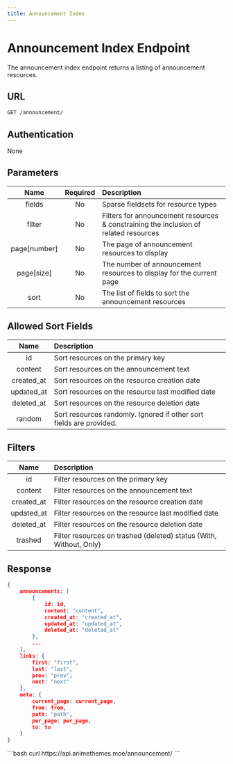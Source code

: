 ```yaml
---
title: Announcement Index
---
```


<Block>

# Announcement Index Endpoint

The announcement index endpoint returns a listing of announcement resources.

## URL

```sh
GET /announcement/
```

## Authentication

None

## Parameters

| Name         | Required | Description                                                                          |
| :----------: | :------: | :----------------------------------------------------------------------------------- |
| fields       | No       | Sparse fieldsets for resource types                                                  |
| filter       | No       | Filters for announcement resources & constraining the inclusion of related resources |
| page[number] | No       | The page of announcement resources to display                                        |
| page[size]   | No       | The number of announcement resources to display for the current page                 |
| sort         | No       | The list of fields to sort the announcement resources                                |

## Allowed Sort Fields

|    Name    | Description                                                         |
| :--------: | :------------------------------------------------------------------ |
| id         | Sort resources on the primary key                                   |
| content    | Sort resources on the announcement text                             |
| created_at | Sort resources on the resource creation date                        |
| updated_at | Sort resources on the resource last modified date                   |
| deleted_at | Sort resources on the resource deletion date                        |
| random     | Sort resources randomly. Ignored if other sort fields are provided. |

## Filters

|    Name    | Description                                                        |
| :--------: | :----------------------------------------------------------------- |
| id         | Filter resources on the primary key                                |
| content    | Filter resources on the announcement text                          |
| created_at | Filter resources on the resource creation date                     |
| updated_at | Filter resources on the resource last modified date                |
| deleted_at | Filter resources on the resource deletion date                     |
| trashed    | Filter resources on trashed (deleted) status {With, Without, Only} |

## Response

```json
{
    announcements: [
        {
            id: id,
            content: "content",
            created_at: "created_at",
            updated_at: "updated_at",
            deleted_at: "deleted_at"
        },
        ...
    ],
    links: {
        first: "first",
        last: "last",
        prev: "prev",
        next: "next"
    },
    meta: {
        current_page: current_page,
        from: from,
        path: "path",
        per_page: per_page,
        to: to
    }
}
```

<Example>

<CURL>
```bash
curl https://api.animethemes.moe/announcement/
```
</CURL>

</Example>

</Block>
